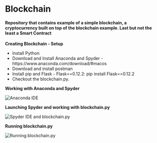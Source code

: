 # Blockchain
<h4>Repository that contains example of a simple blockchain, a cryptocurrency built on top of the blockchain example. Last but not the least a Smart Contract</h4>

<p><b>Creating Blockchain - Setup</b></p>
<p><ul>
<li> Install Python </li>
<li> Download and Install Anaconda and Spyder - https://www.anaconda.com/download/#macos</li>
<li> Download and install postman </li>
<li> Install pip and Flask - Flask==0.12.2: pip install Flask==0.12.2
<li> Checkout the blockchain.py.
</ul></p>

<p><b>Working with Anaconda and Spyder</b></p>
<p><img src="https://github.com/itguruhaseeb/Blockchain/tree/master/doc-imagesanaconda.png" title="Anaconda IDE"/></p>

<p><b>Launching Spyder and working with blockchain.py</b></p>
<p><img src="https://github.com/itguruhaseeb/Blockchain/tree/master/doc-images/spyder.png" title="Spyder IDE and blockchain.py"/></p>

<p><b>Running blockchain.py</b></p>
<p><img src="https://github.com/itguruhaseeb/Blockchain/tree/master/doc-images/run-blockchain.png" title="Running blockchain.py"/></p>


